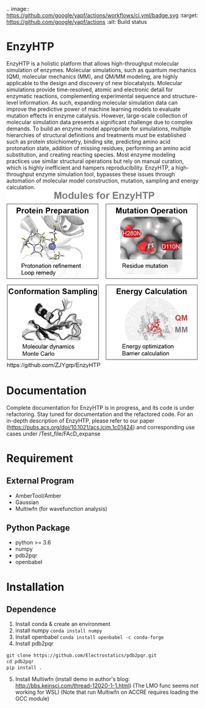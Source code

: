 .. image:: https://github.com/google/yapf/actions/workflows/ci.yml/badge.svg
    :target: https://github.com/google/yapf/actions
    :alt: Build status

# EnzyHTP
  EnzyHTP is a holistic platform that allows high-throughput molecular simulation of enzymes. Molecular simulations, such as quantum mechanics (QM), molecular mechanics (MM), and QM/MM modeling, are highly applicable to the design and discovery of new biocatalysts. Molecular simulations provide time-resolved, atomic and electronic detail for enzymatic reactions, complementing experimental sequence and structure-level information. As such, expanding molecular simulation data can improve the predictive power of machine learning models to evaluate mutation effects in enzyme catalysis. However, large-scale collection of molecular simulation data presents a significant challenge due to complex demands. To build an enzyme model appropriate for simulations, multiple hierarchies of structural definitions and treatments must be established such as protein stoichiometry, binding site, predicting amino acid protonation state, addition of missing residues, performing an amino acid substitution, and creating reacting species. Most enzyme modeling practices use similar structural operations but rely on manual curation, which is highly inefficient and hampers reproducibility. EnzyHTP, a high-throughput enzyme simulation tool, bypasses these issues through automation of molecular model construction, mutation, sampling and energy calculation.
![](Four_modules_whitebg.png)

# Documentation
Complete documentation for EnzyHTP is in progress, and its code is under refactoring. Stay tuned for documentation and the refactored code. For an in-depth description of EnzyHTP, please refer to our paper (https://pubs.acs.org/doi/10.1021/acs.jcim.1c01424) and corresponding use cases under /Test_file/FAcD_expanse

# Requirement
## External Program
- AmberTool/Amber
- Gaussian
- Multiwfn (for wavefunction analysis)
## Python Package
- python >= 3.6
- numpy
- pdb2pqr
- openbabel

# Installation 
## Dependence
1. Install conda & create an environment
2. install numpy `conda install numpy`
3. Install openbabel `conda install openbabel -c conda-forge`
4. Install pdb2pqr 
```
git clone https://github.com/Electrostatics/pdb2pqr.git
cd pdb2pqr
pip install .
```
5. Install Multiwfn (install demo in author's blog: http://bbs.keinsci.com/thread-12020-1-1.html) (The LMO func seems not working for WSL) (Note that run Multiwfn on ACCRE requires loading the GCC module) 
